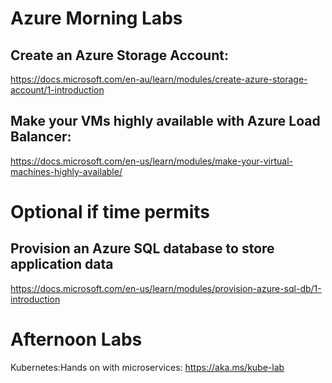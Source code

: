 # Azure Morning Labs

## Create an Azure Storage Account:
https://docs.microsoft.com/en-au/learn/modules/create-azure-storage-account/1-introduction

## Make your VMs highly available with Azure Load Balancer: 
https://docs.microsoft.com/en-us/learn/modules/make-your-virtual-machines-highly-available/

# Optional if time permits
##  Provision an Azure SQL database to store application data
https://docs.microsoft.com/en-us/learn/modules/provision-azure-sql-db/1-introduction

# Afternoon Labs

Kubernetes:Hands on with microservices:
https://aka.ms/kube-lab

